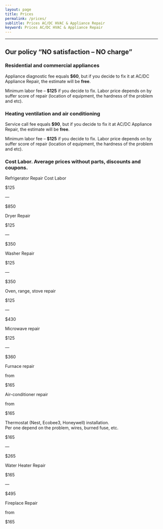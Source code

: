 ```yaml
---
layout: page
title: Prices
permalink: /prices/
sublitle: Prices AC/DC HVAC & Appliance Repair
keyword: Prices AC/DC HVAC & Appliance Repair
---
```


<!-- CONTENT -->
<section>
    <div class="fixed-width-container">
        <div class="col-8">
            <hr>
            <h2 class="section-headline">Our policy “NO satisfaction – NO charge”</h2>
            <div class="card">
                <h3 class="section-subheadline">Residential and commercial appliances</h3>
                <p class="big">Appliance diagnostic fee equals <strong>$60</strong>, but if you decide to fix it at AC/DC Appliance Repair, the estimate will be <strong>free</strong>.</p>
                <p class="big">
                    Minimum labor fee – <strong>$125</strong> if you decide to fix. Labor price depends on by suffer score of repair (location of equipment, the hardness of the problem and etc).
                </p>
            </div>
            <div class="card">
                <h3 class="section-subheadline" >Heating ventilation and air conditioning</h3>
                <p class="big">Service call fee equals <strong>$90</strong>, but if you decide to fix it at AC/DC Appliance Repair, the estimate will be <strong>free</strong>.</p>
                <p class="big">
                    Minimum labor fee – <strong>$125</strong> if you decide to fix. Labor price depends on by suffer score of repair (location of equipment, the hardness of the problem and etc).
                </p>
            </div>
            <h3 class="section-subheadline">Cost Labor. Average prices without parts, discounts and coupons.</h3>
            <div class="page--table--container">
                <div class="page--table--row">
                    <div class="page--table-cell"><p>Refrigerator Repair Cost Labor</p></div>
                    <div class="page--table-cell--price">
                        <p class="page--table-cell--price-num">$125</p>
                        <p class="page--table-cell--price-separator">—</p>
                        <p class="page--table-cell--price-num">$850</p>
                    </div>
                </div>
                <div class="page--table--row">
                    <div class="page--table-cell"><p>Dryer Repair</p></div>
                    <div class="page--table-cell--price">
                        <p class="page--table-cell--price-num">$125</p>
                        <p class="page--table-cell--price-separator">—</p>
                        <p class="page--table-cell--price-num">$350</p>
                    </div>
                </div>
                <div class="page--table--row">
                    <div class="page--table-cell"><p>Washer Repair</p></div>
                    <div class="page--table-cell--price">
                        <p class="page--table-cell--price-num">$125</p>
                        <p class="page--table-cell--price-separator">—</p>
                        <p class="page--table-cell--price-num">$350</p>
                    </div>
                </div>
                <div class="page--table--row">
                    <div class="page--table-cell"><p>Oven, range, stove repair</p></div>
                    <div class="page--table-cell--price">
                        <p class="page--table-cell--price-num">$125</p>
                        <p class="page--table-cell--price-separator">—</p>
                        <p class="page--table-cell--price-num">$430</p>
                    </div>
                </div>
                <div class="page--table--row">
                    <div class="page--table-cell"><p>Microwave repair</p></div>
                    <div class="page--table-cell--price">
                        <p class="page--table-cell--price-num">$125</p>
                        <p class="page--table-cell--price-separator">—</p>
                        <p class="page--table-cell--price-num">$360</p>
                    </div>
                </div>
                <div class="page--table--row">
                    <div class="page--table-cell"><p>Furnace repair</p></div>
                    <div class="page--table-cell--price">
                        <p class="page--table-cell--price-explanation"></p>
                        <p class="page--table-cell--price-num"></p>
                        <p class="page--table-cell--price-separator">from</p>
                        <p class="page--table-cell--price-num">$165</p>
                    </div>
                </div>
                <div class="page--table--row">
                    <div class="page--table-cell"><p>Air-conditioner repair</p></div>
                    <div class="page--table-cell--price">
                        <p class="page--table-cell--price-explanation"></p>
                        <p class="page--table-cell--price-num"></p>
                        <p class="page--table-cell--price-separator">from</p>
                        <p class="page--table-cell--price-num">$165</p>
                    </div>
                </div>
                <div class="page--table--row">
                    <div class="page--table-cell"><p>Thermostat (Nest, Ecobee3, Honeywell) installation.<br>Per one depend on the problem, wires, burned fuse, etc.</p></div>
                    <div class="page--table-cell--price">
                        <p class="page--table-cell--price-num">$165</p>
                        <p class="page--table-cell--price-separator">—</p>
                        <p class="page--table-cell--price-num">$265</p>
                    </div>
                </div>
                <div class="page--table--row">
                    <div class="page--table-cell"><p>Water Heater Repair</p></div>
                    <div class="page--table-cell--price">
                        <p class="page--table-cell--price-num">$165</p>
                        <p class="page--table-cell--price-separator">—</p>
                        <p class="page--table-cell--price-num">$495</p>
                    </div>
                </div>
                <div class="page--table--row">
                    <div class="page--table-cell"><p>Fireplace Repair</p></div>
                    <div class="page--table-cell--price">
                        <p class="page--table-cell--price-explanation"></p>
                        <p class="page--table-cell--price-num"></p>
                        <p class="page--table-cell--price-separator">from</p>
                        <p class="page--table-cell--price-num">$165</p>
                    </div>
                </div>
            </div>
        </div>
    </div>
</section>